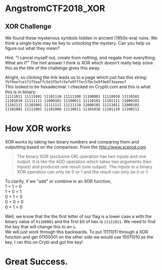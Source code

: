 # AngstromCTF2018_XOR

## XOR Challenge

We found these mysterious symbols hidden in ancient (1950s-era) ruins. We think a single byte may be key to unlocking the mystery. Can you help us figure out what they mean?  
  
Hint: "I cancel myself out, create from nothing, and negate from everything. What am I?" The hint answer I think is XOR which doesn't really help solve this as the title of the challenge gives this away.  

Alright, so clicking the link leads us to a page which just has this string:    
`fbf9eefce1f2f5eaffc5e3f5efc5efe9fffec5fbc5e9f9e8f3eaeee7`  
  This looked to be hexadecimal. I checked on Cryptii.com and this is what this is in binary:  
`11111011 11111001 11101110 11111100 11100001 11110010 11110101 11101010 11111111 11000101 11100011 11110101 11101111 11000101 11101111 11101001 11111111 11111110 11000101 11111011 11000101 11101001 11111001 11101000 11110011 11101010 11101110 11100111`  
# How XOR works
XOR works by taking two binary numbers and comparing them and outputting based on the comparison. 
From the http://www.xcprod.com
> The binary XOR (exclusive OR) operation has two inputs and one output. It is like the ADD operation which takes two arguments (two inputs) and produces one result (one output). The inputs to a binary XOR operation can only be 0 or 1 and the result can only be 0 or 1.
  
To clarify, if we "add" or combine in an XOR function,   
  1 + 1 = 0  
  1 + 0 = 1  
  0 + 1 = 0  
  0 + 0 = 0  
  0 + 1 = 0

  
  Well, we know that the the first letter of our flag is a lower case a with the binary value of `01100001` and the first bit of hex is `11111011`. We need to find the key that will change this to an `a`.  
  We will just work through this backwards. To put 11111011 through a XOR function and get 01100001 on the other side we would use 10011010 as the key. I ran this on Crytii and got the key!
  # Great Success.
